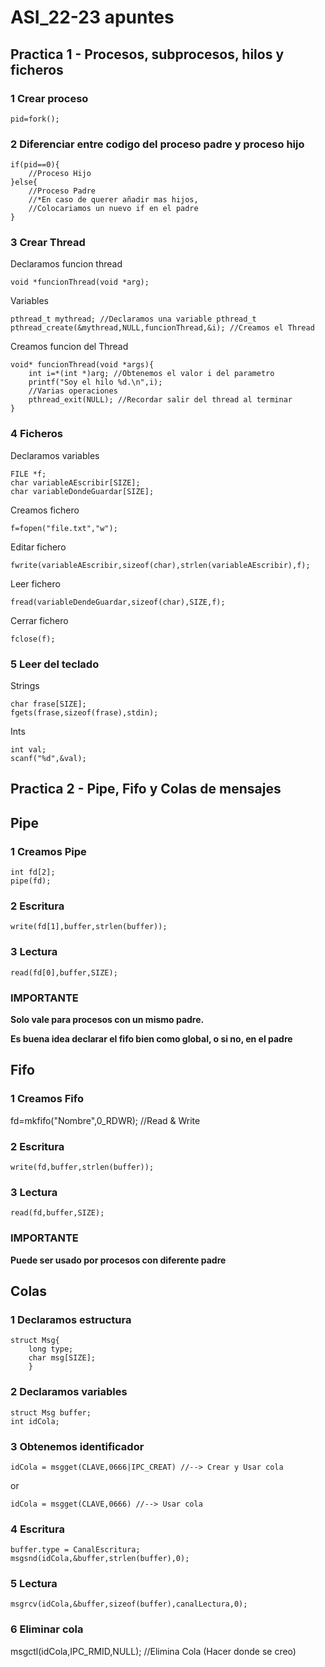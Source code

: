 # ASI_22-23 apuntes

## Practica 1 - Procesos, subprocesos, hilos y ficheros

### 1 Crear proceso

```
pid=fork();
```

### 2 Diferenciar entre codigo del proceso padre y proceso hijo

```
if(pid==0){
	//Proceso Hijo
}else{
	//Proceso Padre
	//*En caso de querer añadir mas hijos,
	//Colocariamos un nuevo if en el padre
}
```

### 3 Crear Thread


Declaramos funcion thread

```
void *funcionThread(void *arg);
```

Variables
```
pthread_t mythread; //Declaramos una variable pthread_t
pthread_create(&mythread,NULL,funcionThread,&i); //Creamos el Thread
```

Creamos funcion del Thread

```
void* funcionThread(void *args){
	int i=*(int *)arg; //Obtenemos el valor i del parametro
	printf("Soy el hilo %d.\n",i);
	//Varias operaciones
	pthread_exit(NULL); //Recordar salir del thread al terminar
}
```

### 4 Ficheros

Declaramos variables
```
FILE *f;
char variableAEscribir[SIZE];
char variableDondeGuardar[SIZE];
```

Creamos fichero

```
f=fopen("file.txt","w");
```

Editar fichero
```
fwrite(variableAEscribir,sizeof(char),strlen(variableAEscribir),f);
```

Leer fichero
```
fread(variableDendeGuardar,sizeof(char),SIZE,f);
```

Cerrar fichero
```
fclose(f);
```

### 5 Leer del teclado

Strings
```
char frase[SIZE];
fgets(frase,sizeof(frase),stdin);
```

Ints
```
int val;
scanf("%d",&val);
```

## Practica 2 - Pipe, Fifo y Colas de mensajes

## Pipe

### 1 Creamos Pipe
```
int fd[2];
pipe(fd);
```


### 2 Escritura
```
write(fd[1],buffer,strlen(buffer));
```

### 3 Lectura
```
read(fd[0],buffer,SIZE);
```


### IMPORTANTE

**Solo vale para procesos con un mismo padre.**

**Es buena idea declarar el fifo bien como global, o si no, en el padre**

## Fifo

### 1 Creamos Fifo

fd=mkfifo("Nombre",0_RDWR); //Read & Write

### 2 Escritura
```
write(fd,buffer,strlen(buffer));
```

### 3 Lectura
```
read(fd,buffer,SIZE);
```

### IMPORTANTE
**Puede ser usado por procesos con diferente padre**

## Colas


### 1 Declaramos estructura
```
struct Msg{
	long type;
	char msg[SIZE];
	}
```

### 2 Declaramos variables
```
struct Msg buffer;
int idCola;
```

### 3 Obtenemos identificador
```
idCola = msgget(CLAVE,0666|IPC_CREAT) //--> Crear y Usar cola
```

or

```
idCola = msgget(CLAVE,0666) //--> Usar cola
```

### 4 Escritura
```
buffer.type = CanalEscritura;
msgsnd(idCola,&buffer,strlen(buffer),0);
```

### 5 Lectura
```
msgrcv(idCola,&buffer,sizeof(buffer),canalLectura,0);
```

### 6 Eliminar cola
msgctl(idCola,IPC_RMID,NULL); //Elimina Cola (Hacer donde se creo)


